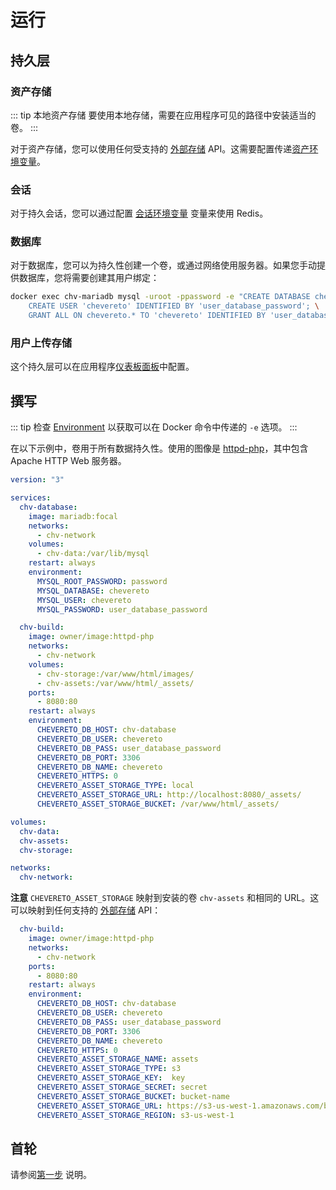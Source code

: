 # 运行

## 持久层

### 资产存储

::: tip 本地资产存储
要使用本地存储，需要在应用程序可见的路径中安装适当的卷。
:::

对于资产存储，您可以使用任何受支持的 [外部存储](../../features/integrations/external-storage.md) API。这需要配置传递[资产环境变量](../system/environment.md#assets-variables)。

### 会话

对于持久会话，您可以通过配置 [会话环境变量](../system/environment.md#session-variables) 变量来使用 Redis。

### 数据库

对于数据库，您可以为持久性创建一个卷，或通过网络使用服务器。如果您手动提供数据库，您将需要创建其用户绑定：

```sh
docker exec chv-mariadb mysql -uroot -ppassword -e "CREATE DATABASE chevereto; \
    CREATE USER 'chevereto' IDENTIFIED BY 'user_database_password'; \
    GRANT ALL ON chevereto.* TO 'chevereto' IDENTIFIED BY 'user_database_password';"
```

### 用户上传存储
  
这个持久层可以在应用程序[仪表板面板](../../settings/external-storage.md)中配置。

## 撰写

::: tip
检查 [Environment](../system/environment.md) 以获取可以在 Docker 命令中传递的 `-e` 选项。
:::

在以下示例中，卷用于所有数据持久性。使用的图像是 [httpd-php](https://github.com/chevereto/container-builder/blob/3.20/httpd-php.Dockerfile)，其中包含 Apache HTTP Web 服务器。

```yaml
version: "3"

services:
  chv-database:
    image: mariadb:focal
    networks:
      - chv-network
    volumes:
      - chv-data:/var/lib/mysql
    restart: always
    environment:
      MYSQL_ROOT_PASSWORD: password
      MYSQL_DATABASE: chevereto
      MYSQL_USER: chevereto
      MYSQL_PASSWORD: user_database_password

  chv-build:
    image: owner/image:httpd-php
    networks:
      - chv-network
    volumes:
      - chv-storage:/var/www/html/images/
      - chv-assets:/var/www/html/_assets/
    ports:
      - 8080:80
    restart: always
    environment:
      CHEVERETO_DB_HOST: chv-database
      CHEVERETO_DB_USER: chevereto
      CHEVERETO_DB_PASS: user_database_password
      CHEVERETO_DB_PORT: 3306
      CHEVERETO_DB_NAME: chevereto
      CHEVERETO_HTTPS: 0
      CHEVERETO_ASSET_STORAGE_TYPE: local
      CHEVERETO_ASSET_STORAGE_URL: http://localhost:8080/_assets/
      CHEVERETO_ASSET_STORAGE_BUCKET: /var/www/html/_assets/

volumes:
  chv-data:
  chv-assets:
  chv-storage:

networks:
  chv-network:
```

**注意** `CHEVERETO_ASSET_STORAGE` 映射到安装的卷 `chv-assets` 和相同的 URL。这可以映射到任何支持的 [外部存储](../../features/integrations/external-storage.md) API：

```yaml
  chv-build:
    image: owner/image:httpd-php
    networks:
      - chv-network
    ports:
      - 8080:80
    restart: always
    environment:
      CHEVERETO_DB_HOST: chv-database
      CHEVERETO_DB_USER: chevereto
      CHEVERETO_DB_PASS: user_database_password
      CHEVERETO_DB_PORT: 3306
      CHEVERETO_DB_NAME: chevereto
      CHEVERETO_HTTPS: 0
      CHEVERETO_ASSET_STORAGE_NAME: assets
      CHEVERETO_ASSET_STORAGE_TYPE: s3
      CHEVERETO_ASSET_STORAGE_KEY:  key
      CHEVERETO_ASSET_STORAGE_SECRET: secret
      CHEVERETO_ASSET_STORAGE_BUCKET: bucket-name
      CHEVERETO_ASSET_STORAGE_URL: https://s3-us-west-1.amazonaws.com/bucket-name/
      CHEVERETO_ASSET_STORAGE_REGION: s3-us-west-1
```

## 首轮

请参阅[第一步](../../manual/first-steps/README.md) 说明。
